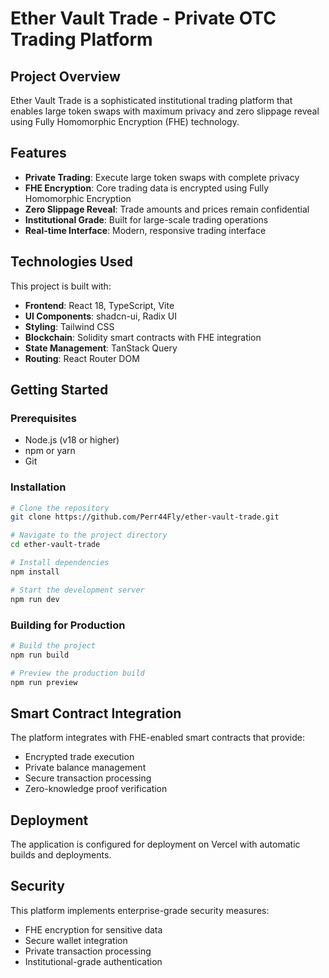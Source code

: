 # Ether Vault Trade - Private OTC Trading Platform

## Project Overview

Ether Vault Trade is a sophisticated institutional trading platform that enables large token swaps with maximum privacy and zero slippage reveal using Fully Homomorphic Encryption (FHE) technology.

## Features

- **Private Trading**: Execute large token swaps with complete privacy
- **FHE Encryption**: Core trading data is encrypted using Fully Homomorphic Encryption
- **Zero Slippage Reveal**: Trade amounts and prices remain confidential
- **Institutional Grade**: Built for large-scale trading operations
- **Real-time Interface**: Modern, responsive trading interface

## Technologies Used

This project is built with:

- **Frontend**: React 18, TypeScript, Vite
- **UI Components**: shadcn-ui, Radix UI
- **Styling**: Tailwind CSS
- **Blockchain**: Solidity smart contracts with FHE integration
- **State Management**: TanStack Query
- **Routing**: React Router DOM

## Getting Started

### Prerequisites

- Node.js (v18 or higher)
- npm or yarn
- Git

### Installation

```sh
# Clone the repository
git clone https://github.com/Perr44Fly/ether-vault-trade.git

# Navigate to the project directory
cd ether-vault-trade

# Install dependencies
npm install

# Start the development server
npm run dev
```

### Building for Production

```sh
# Build the project
npm run build

# Preview the production build
npm run preview
```

## Smart Contract Integration

The platform integrates with FHE-enabled smart contracts that provide:

- Encrypted trade execution
- Private balance management
- Secure transaction processing
- Zero-knowledge proof verification

## Deployment

The application is configured for deployment on Vercel with automatic builds and deployments.

## Security

This platform implements enterprise-grade security measures:

- FHE encryption for sensitive data
- Secure wallet integration
- Private transaction processing
- Institutional-grade authentication
